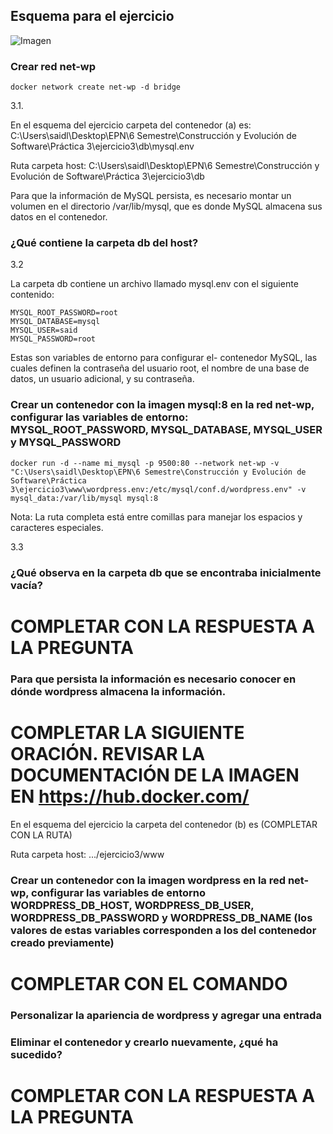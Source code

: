## Esquema para el ejercicio
![Imagen](img/esquema-ejercicio3.PNG)

### Crear red net-wp

```
docker network create net-wp -d bridge
```
3.1.


En el esquema del ejercicio carpeta del contenedor (a) es: C:\Users\saidl\Desktop\EPN\6 Semestre\Construcción y Evolución de Software\Práctica 3\ejercicio3\db\mysql.env

Ruta carpeta host: C:\Users\saidl\Desktop\EPN\6 Semestre\Construcción y Evolución de Software\Práctica 3\ejercicio3\db

Para que la información de MySQL persista, es necesario montar un volumen en el directorio /var/lib/mysql, que es donde MySQL almacena sus datos en el contenedor.

### ¿Qué contiene la carpeta db del host?

3.2

La carpeta db contiene un archivo llamado mysql.env con el siguiente contenido:

```
MYSQL_ROOT_PASSWORD=root
MYSQL_DATABASE=mysql
MYSQL_USER=said
MYSQL_PASSWORD=root
```

Estas son variables de entorno para configurar el- contenedor MySQL, las cuales definen la contraseña del usuario root, el nombre de una base de datos, un usuario adicional, y su contraseña.


### Crear un contenedor con la imagen mysql:8  en la red net-wp, configurar las variables de entorno: MYSQL_ROOT_PASSWORD, MYSQL_DATABASE, MYSQL_USER y MYSQL_PASSWORD

```
docker run -d --name mi_mysql -p 9500:80 --network net-wp -v "C:\Users\saidl\Desktop\EPN\6 Semestre\Construcción y Evolución de Software\Práctica 3\ejercicio3\www\wordpress.env:/etc/mysql/conf.d/wordpress.env" -v mysql_data:/var/lib/mysql mysql:8
```
Nota: La ruta completa está  entre comillas para manejar los espacios y caracteres especiales.

3.3 

### ¿Qué observa en la carpeta db que se encontraba inicialmente vacía?
# COMPLETAR CON LA RESPUESTA A LA PREGUNTA

### Para que persista la información es necesario conocer en dónde wordpress almacena la información.
# COMPLETAR LA SIGUIENTE ORACIÓN. REVISAR LA DOCUMENTACIÓN DE LA IMAGEN EN https://hub.docker.com/
En el esquema del ejercicio la carpeta del contenedor (b) es (COMPLETAR CON LA RUTA)

Ruta carpeta host: .../ejercicio3/www

### Crear un contenedor con la imagen wordpress en la red net-wp, configurar las variables de entorno WORDPRESS_DB_HOST, WORDPRESS_DB_USER, WORDPRESS_DB_PASSWORD y WORDPRESS_DB_NAME (los valores de estas variables corresponden a los del contenedor creado previamente)
# COMPLETAR CON EL COMANDO

### Personalizar la apariencia de wordpress y agregar una entrada

### Eliminar el contenedor y crearlo nuevamente, ¿qué ha sucedido?

# COMPLETAR CON LA RESPUESTA A LA PREGUNTA



